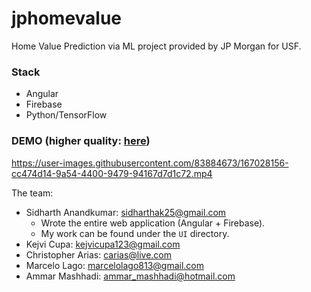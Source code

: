 # jphomevalue
Home Value Prediction via ML project provided by JP Morgan for USF. 

### Stack
- Angular
- Firebase
- Python/TensorFlow

### DEMO (higher quality: [here](https://drive.google.com/file/d/1Kfat_1y0SqWG7bxFEpV1rzBBFLMsvID8/view?usp=sharing))

https://user-images.githubusercontent.com/83884673/167028156-cc474d14-9a54-4400-9479-94167d7d1c72.mp4

The team:
- Sidharth Anandkumar: sidharthak25@gmail.com
  - Wrote the entire web application (Angular + Firebase).
  - My work can be found under the `UI` directory.
- Kejvi Cupa: kejvicupa123@gmail.com
- Christopher Arias: carias@live.com
- Marcelo Lago: marcelolago813@gmail.com
- Ammar Mashhadi: ammar_mashhadi@hotmail.com
